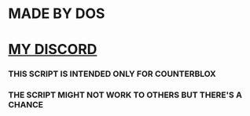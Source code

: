 # MADE BY DOS
# [MY DISCORD](https://discord.gg/XxAetRaPAQ)

### THIS SCRIPT IS INTENDED ONLY FOR COUNTERBLOX 
### THE SCRIPT MIGHT NOT WORK TO OTHERS BUT THERE'S A CHANCE
